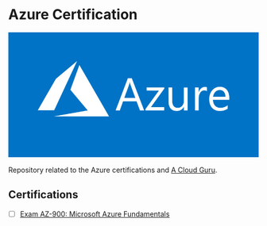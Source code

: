 # Azure Certification

![alt text](./assets/azure.jpg "Azure")

Repository related to the Azure certifications and [A Cloud Guru](https://acloud.guru/).

## Certifications

- [ ] [Exam AZ-900: Microsoft Azure Fundamentals](https://github.com/FantasticFiasco/certifications/tree/master/azure/az-900-microsoft-azure-fundamentals)
